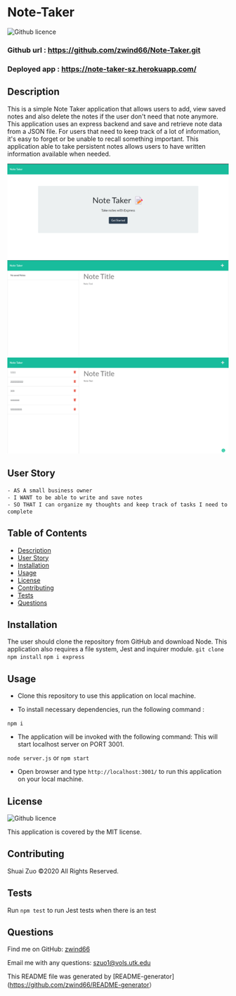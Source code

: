 # Note-Taker

![Github licence](http://img.shields.io/badge/license-MIT-blue.svg)


### Github url : <https://github.com/zwind66/Note-Taker.git>

### Deployed app : <https://note-taker-sz.herokuapp.com/>

## Description

This is a simple Note Taker application that allows users to add, view saved notes and also delete the notes if the user don't need that note anymore. This application uses an express backend and save and retrieve note data from a JSON file. For users that need to keep track of a lot of information, it's easy to forget or be unable to recall something important. This application able to take persistent notes allows users to have written information available when needed.

![Img for the application](/public/assets/img/1.png)
![Img for the application](/public/assets/img/2.png)
![Img for the application](/public/assets/img/3.png)

## User Story

    - AS A small business owner
    - I WANT to be able to write and save notes
    - SO THAT I can organize my thoughts and keep track of tasks I need to complete

## Table of Contents

- [Description](#description)
- [User Story](#user-story)
- [Installation](#installation)
- [Usage](#usage)
- [License](#license)
- [Contributing](#contributing)
- [Tests](#tests)
- [Questions](#questions)


## Installation

The user should clone the repository from GitHub and download Node. This application also requires a file system, Jest and inquirer module.
`git clone`   `npm install`   `npm i express`

## Usage

* Clone this repository to use this application on local machine.

* To install necessary dependencies, run the following command :

`npm i`


* The application will be invoked with the following command: This will start localhost server on PORT 3001.


`node server.js` or `npm start`


* Open browser and type `http://localhost:3001/` to run this application on your local machine.

## License

![Github licence](http://img.shields.io/badge/license-MIT-blue.svg)

This application is covered by the MIT license.

## Contributing

Shuai Zuo ©2020 All Rights Reserved.

## Tests

Run `npm test` to run Jest tests when there is an test

## Questions

Find me on GitHub: [zwind66](https://github.com/zwind66)

Email me with any questions: szuo1@vols.utk.edu

This README file was generated by [README-generator](<https://github.com/zwind66/README-generator>）
